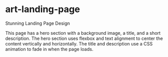 # art-landing-page
Stunning Landing Page Design

This page has a hero section with a background image, a title, and a short description. The hero section uses flexbox and text alignment to center the content vertically and horizontally. The title and description use a CSS animation to fade in when the page loads.
